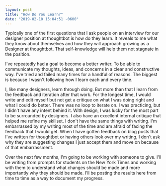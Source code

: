 ```yaml
---
layout: post
title: "How Do You Learn?"
date: "2019-02-10 15:04:51 -0600"
---
```


Typically one of the first questions that I ask people on an interview for our designer position at thoughtbot is how do they learn. It reveals to me what they know about themselves and how they will approach growing as a Designer at thoughtbot. That self-knowledge will help them not stagnate in the position.

I've repeatedly had a goal to become a better writer. To be able to communicate my thoughts, ideas, and concerns in a clear and constructive way. I've tried and failed many times for a handful of reasons. The biggest is because I wasn't following how I learn each and every time.

I, like many designers, learn through doing. But more than that I learn from the feedback and iteration after that work. For the longest time, I would write and edit myself but not get a critique on what I was doing right and what I could do better. There was no loop to iterate on. I was practicing, but I didn't have any intent behind it. With design, I was lucky for the most part to be surrounded by designers. I also have an excellent internal critique that helped me refine my skillset. I don't have the same things with writing. I'm embarrassed by my writing most of the time and am afraid of facing the feedback that I would get. When I have gotten feedback on blog posts that I've written for thoughtbot or having others look over my writing, I don't ask why they are suggesting changes I just accept them and move on because of that embarrassment.  

Over the next few months, I'm going to be working with someone to give. I'll be writing from prompts for students on the New York Times and working with them to understand what changes should be made and more importantly why they should be made. I'll be posting the results here from time to time as a way to document my progress.

